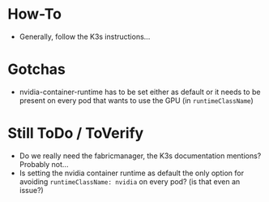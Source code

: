 # How-To
- Generally, follow the K3s instructions...

# Gotchas
- nvidia-container-runtime has to be set either as default or it needs to be present on every pod that wants to use the GPU (in `runtimeClassName`)

# Still ToDo / ToVerify
- Do we really need the fabricmanager, the K3s documentation mentions? Probably not...
- Is setting the nvidia container runtime as default the only option for avoiding `runtimeClassName: nvidia` on every pod? (is that even an issue?)